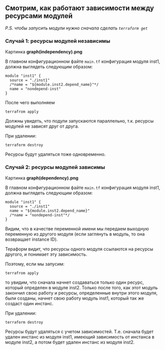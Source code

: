 ## Смотрим, как работают зависимости между ресурсами модулей
_P.S. чтобы запусить модули нужно сначала сделать `terraform get`_

### Случай 1: ресурсы модулей независимы

Картинка **graph(independency).png**

В главном конфигурационном файте `main.tf` конфигурация модуля inst1, должна выглядеть следующим образом:
```
module "inst1" {
  source = "./inst1"
  /*name = "${module.inst2.depend_name}"*/
  name = "nondepend-inst"
}
```
После чего выполняем
```
terrafrom apply
```
Должны увидеть, что подули запускаются параллельно, т.к. ресурсы модулей не зависят друг от друга.


При удалении:

```
terraform destroy
```
Ресурсы будут удаляться тоже одновременно.

### Случай 2: ресурсы модулей зависимы

Картинка **graph(dependency).png**

В главном конфигурационном файте `main.tf` конфигурация модуля inst1, должна выглядеть следующим образом:
```
module "inst1" {
  source = "./inst1"
  name = "${module.inst2.depend_name}"
  /*name = "nondepend-inst"*/
}
```
Видим, что в качестве переменной имени мы передаем выходную переменную из другого модуля (если заглянуть в модуль, то она возвращает instance ID).

Тераформ видит, что ресурсы одного модуля ссылаются на ресурсы другого, и понимает эту зависимость.

Поэтому, если мы запусим:
```
terrafrom apply
```
то увидим, что сначала начнет создаваться только один ресурс, который определен в модуле inst2. Только после того, как этот модуль закончил свою работу и ресурсы, определенные внутри этого модуля, были созданы, начнет свою работу модуль inst1, который так же создаст один инстанс.

При удалении:

```
terraform destroy
```
Ресурсы будут удаляться с учетом зависимостей. Т.е. сначала будет удален инстанс из модуля inst1, имеющий зависимость от инстанса в модуле inst2, а потом будет удален инстанс из модуля inst2.
